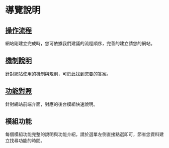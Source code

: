 # 導覽說明


## [操作流程](guide/default)

網站剛建立完成時，您可依據我們建議的流程順序，完善的建立請您的網站。


## [機制說明](guide/web)

針對網站使用的機制與規則，可於此找到您要的答案。

## [功能對照](guide/site)

針對網站前端介面，對應的後台模組快速說明。

## 模組功能

每個模組功能完整的說明與功能介紹，請於選單左側直接點選即可，節省您資料建立找尋功能的時間。

